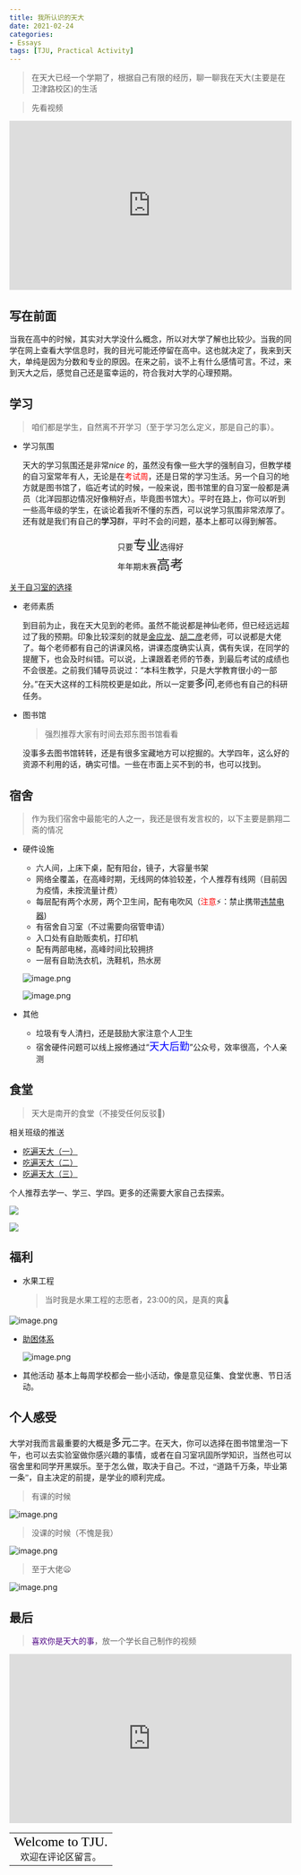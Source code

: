 ```yaml
---
title: 我所认识的天大
date: 2021-02-24
categories:
- Essays
tags: [TJU, Practical Activity]
---
```


>在天大已经一个学期了，根据自己有限的经历，聊一聊我在天大(主要是在卫津路校区)的生活

<!--more-->
>先看视频

<div style="position: relative; padding: 30% 45%;">
<iframe style="position: absolute; width: 100%; height: 100%; left: 0; top: 0;" src="https://player.bilibili.com/player.html?aid=884018784&bvid=BV1cK4y1v7mt&cid=219408334&page=1&as_wide=1&high_quality=1&danmaku=0" frameborder="no" scrolling="no"></iframe>
</div>


## 写在前面

<font face = "KaiTi">当我在高中的时候，其实对大学没什么概念，所以对大学了解也比较少。当我的同学在网上查看大学信息时，我的目光可能还停留在高中。这也就决定了，我来到天大，单纯是因为分数和专业的原因。在来之前，谈不上有什么感情可言。不过，来到天大之后，感觉自己还是蛮幸运的，符合我对大学的心理预期。</font>

## 学习

> 咱们都是学生，自然离不开学习（至于学习怎么定义，那是自己的事）。

- 学习氛围

  天大的学习氛围还是非常*nice* 的，虽然没有像一些大学的强制自习，但教学楼的自习室常年有人，无论是在<span style="color:red">考试周</span>，还是日常的学习生活。另一个自习的地方就是图书馆了，临近考试的时候，一般来说，图书馆里的自习室一般都是满员（北洋园那边情况好像稍好点，毕竟图书馆大）。平时在路上，你可以听到一些高年级的学生，在谈论着我听不懂的东西，可以说学习氛围非常浓厚了。还有就是我们有自己的**学习**群，平时不会的问题，基本上都可以得到解答。
<div class="text" style=" text-align:center"><font face = "KaiTi">只要<font size = "5">专业</font>选得好<br>年年期末赛<font size = "5">高考</font></font></div>

  [关于自习室的选择](https://wiki.tjubot.cn/search/%E8%87%AA%E4%B9%A0%E5%AE%A4/) 

- 老师素质

  到目前为止，我在天大见到的老师。虽然不能说都是神仙老师，但已经远远超过了我的预期。印象比较深刻的就是[金应龙](http://faculty.tju.edu.cn/997151/zh_CN/index.htm)、[胡二彦](http://cam.tju.edu.cn/faculty/teacherDetail.php?id=77)老师，可以说都是大佬了。每个老师都有自己的讲课风格，讲课态度确实认真，偶有失误，在同学的提醒下，也会及时纠错。可以说，上课跟着老师的节奏，到最后考试的成绩也不会很差。之前我们辅导员说过：“本科生教学，只是大学教育很小的一部分。”在天大这样的工科院校更是如此，所以一定要<font size = "4">多问</font>,老师也有自己的科研任务。

- 图书馆

  > 强烈推荐大家有时间去郑东图书馆看看

  没事多去图书馆转转，还是有很多宝藏地方可以挖掘的。大学四年，这么好的资源不利用的话，确实可惜。一些在市面上买不到的书，也可以找到。

## 宿舍

> 作为我们宿舍中最能宅的人之一，我还是很有发言权的，以下主要是鹏翔二斋的情况

- 硬件设施

  - 六人间，上床下桌，配有阳台，镜子，大容量书架
  - 网络全覆盖，在高峰时期，无线网的体验较差，个人推荐有线网（目前因为疫情，未按流量计费）
  - 每层配有两个水房，两个卫生间，配有电吹风（<span style  = "color:red">注意</span>:zap:：禁止携带[违禁电器](https://wiki.tjubot.cn/life/prohibited-ea)) 
  - 有宿舍自习室（不过需要向宿管申请）
  - 入口处有自助贩卖机，打印机
  - 配有两部电梯，高峰时间比较拥挤
  - 一层有自助洗衣机，洗鞋机，热水房
  
  ![image.png](https://i.loli.net/2021/01/27/XkrGpcza4b2J7yh.png)

  ![image.png](https://i.loli.net/2021/01/27/3lRm2eGMqVObcjD.png)

- 其他
  - 垃圾有专人清扫，还是鼓励大家注意个人卫生
  - 宿舍硬件问题可以线上报修通过“<font size = "4" color = "blue">天大后勤</font>”公众号，效率很高，个人亲测

## 食堂

> 天大是南开的食堂（不接受任何反驳:clown_face:)

相关班级的推送

- [吃遍天大（一）](https://mp.weixin.qq.com/s/yojmk6ofkw4RW5Q_tVmQtQ)
- [吃遍天大（二）](https://mp.weixin.qq.com/s/cfwxt8iuHS7DlGVx6MfKvg)
- [吃遍天大（三）](https://mp.weixin.qq.com/s/25khTLy-BPjN_h8AM1TTBA)

个人推荐去学一、学三、学四。更多的还需要大家自己去探索。

![](http://8.131.246.244/upload/2021/01/2td0qu24tch61rtjlq9ecdh0vl.png)

![](http://8.131.246.244/upload/2021/01/vq0l4ggvdihmuphmvol213cqff.png)

## 福利

- 水果工程

  > 当时我是水果工程的志愿者，23:00的风，是真的爽:thermometer:

![image.png](https://i.loli.net/2021/01/21/W63rBE1H84ws7mx.png)

- [助困体系](https://wiki.tjubot.cn/category/scholarship/)

  ![image.png](https://i.loli.net/2021/01/21/C4wSnlu9BTKAbQc.png)

- 其他活动
 基本上每周学校都会一些小活动，像是意见征集、食堂优惠、节日活动。 

  

## 个人感受

<font face = "KaiTi">大学对我而言最重要的大概是<font size = "4">多元</font>二字。在天大，你可以选择在图书馆里泡一下午，也可以去实验室做你感兴趣的事情，或者在自习室巩固所学知识，当然也可以宿舍里和同学开黑娱乐。至于怎么做，取决于自己。不过，“道路千万条，毕业第一条”，自主决定的前提，是学业的顺利完成。</font>

>有课的时候

![image.png](https://i.loli.net/2021/01/21/7wOBAkrFCNYiDv6.png)
>没课的时候（不愧是我）

![image.png](https://i.loli.net/2021/01/21/r5C2JqjgUhEswTp.png)

>至于大佬:frowning:

![image.png](https://i.loli.net/2021/01/21/h79n5KvHDXQiOFS.png)

## 最后
><font color = "indigo">喜欢你是天大的事</font>，放一个学长自己制作的视频

<div style="position: relative; padding: 30% 45%;">
<iframe style="position: absolute; width: 100%; height: 100%; left: 0; top: 0;" src="https://player.bilibili.com/player.html?aid=668622156&bvid=BV1za4y1Y7PT&cid=202100696&page=1&as_wide=1&high_quality=1&danmaku=0" frameborder="no" scrolling="no"></iframe>
</div>

<table width="100%" height="100%" cellpadding="0" cellspacing="0">
<tr>
<td valign="middle" align="center">
<font face = "Monotype Corsiva" size = "5" color = "black">Welcome to TJU.</font><br>
<font face = "KaiTi">欢迎在评论区留言。</font>
</td>
</tr>
</table>


## 参考链接及相关资料
:lock:[北洋维基](https://wiki.tjubot.cn/)(非学校官网网站，仅作参考)

:lock:[天津大学本科招生网](http://zs.tju.edu.cn
)

:lock:[天津大学主页](http://www.tju.edu.cn)

:phone:咨询热线：022-27405486

:lock: bilibili账号:天津大学招生宣传协会

:lock:微信订阅号：天津大学招生办

:package:[2020年报考指南及往年分数线](https://amorfati.lanzous.com/b01tvzw5e) 提取码:6rbs 
 (2021的版本还未发布)
